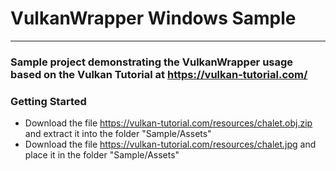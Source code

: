 # VulkanWrapper Windows Sample
------
### Sample project demonstrating the VulkanWrapper usage based on the Vulkan Tutorial at https://vulkan-tutorial.com/
### Getting Started
* Download the file https://vulkan-tutorial.com/resources/chalet.obj.zip and extract it into the folder "Sample/Assets"
* Download the file https://vulkan-tutorial.com/resources/chalet.jpg and place it in the folder "Sample/Assets"